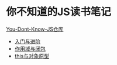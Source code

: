 # 你不知道的JS读书笔记

[You-Dont-Know-JS仓库](https://github.com/getify/You-Dont-Know-JS)

- [入门与进阶](https://github.com/MrZhang123/article-collection/blob/master/You-Dont-Know-JS/Up%26Going.md)
- [作用域与闭包](https://github.com/MrZhang123/article-collection/blob/master/You-Dont-Know-JS/Scope%26Closures.md)
- [this与对象原型](https://github.com/MrZhang123/article-collection/blob/master/You-Dont-Know-JS/this%26Object%20Prototypes.md)
